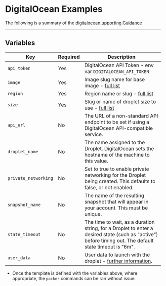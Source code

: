 # DigitalOcean Examples

The following is a summary of the [digitalocean upporting Guidance](https://www.digitalocean.com/community/tutorials/how-to-create-digitalocean-snapshots-using-packer-on-ubuntu-16-04)

---

## Variables

| Key                  | Required | Description                                                                                                                                             |
|----------------------|----------|---------------------------------------------------------------------------------------------------------------------------------------------------------|
| `api_token`          | Yes      | DigitalOcean API Token - env var `DIGITALOCEAN_API_TOKEN`                                                                                               |
| `image`              | Yes      | Image slug name for base image - [full list](https://developers.digitalocean.com/documentation/v2/#list-all-images)                                     |
| `region`             | Yes      | Region name or slug - [full list](https://developers.digitalocean.com/documentation/v2/#list-all-regions)                                               |
| `size`               | Yes      | Slug or name of droplet size to use - [full list](https://developers.digitalocean.com/documentation/v2/#list-all-sizes)                                 |
| `api_url`            | No       | The URL of a non-standard API endpoint to be set if using a DigitalOcean API-compatible service.                                                        |
| `droplet_name`       | No       | The name assigned to the Droplet. DigitalOcean sets the hostname of the machine to this value.                                                          |
| `private_networking` | No       | Set to true to enable private networking for the Droplet being created. This defaults to false, or not enabled.                                         |
| `snapshot_name`      | No       | The name of the resulting snapshot that will appear in your account. This must be unique.                                                               |
| `state_timeout`      | No       | The time to wait, as a duration string, for a Droplet to enter a desired state (such as "active") before timing out. The default state timeout is "6m". |
| `user_data`          | No       | User data to launch with the droplet - [further information](https://www.digitalocean.com/community/tutorials/an-introduction-to-droplet-metadata).     |

- Once the template is defined with the variables above, where appropriate, the `packer` commands can be ran without issue.
